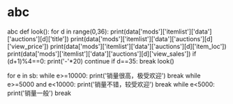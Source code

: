# abc
abc
def look():
    for d in range(0,36):
        print(data['mods']['itemlist']['data']['auctions'][d]['title'])
        print(data['mods']['itemlist']['data']['auctions'][d]['view_price'])
        print(data['mods']['itemlist']['data']['auctions'][d]['item_loc'])
        print(data['mods']['itemlist']['data']['auctions'][d]['view_sales'])
        if (d+1)%4==0:
            print('-'*20)
            continue
        if d==35:
            break
look()           
            
for e in sb:
    while e>=10000:
        print('销量很高，极受欢迎')
        break
    while e>=5000 and e<10000:
        print('销量不错，较受欢迎')
        break
    while e<5000:
        print('销量一般')
        break
